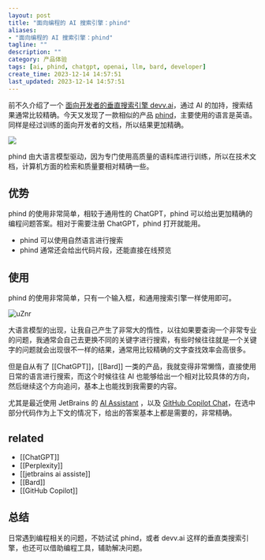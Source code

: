```yaml
---
layout: post
title: "面向编程的 AI 搜索引擎：phind"
aliases:
- "面向编程的 AI 搜索引擎：phind"
tagline: ""
description: ""
category: 产品体验
tags: [ai, phind, chatgpt, openai, llm, bard, developer]
create_time: 2023-12-14 14:57:51
last_updated: 2023-12-14 14:57:51
---
```


前不久介绍了一个 [面向开发者的垂直搜索引擎 devv.ai](/post/2023/11/devv-ai.html)，通过 AI 的加持，搜索结果通常比较精确。今天又发现了一款相似的产品 [phind](https://www.phind.com/)，主要使用的语言是英语。同样是经过训练的面向开发者的文档，所以结果更加精确。

![](https://photo.einverne.info/images/2023/12/14/uR6d.png)

phind 由大语言模型驱动，因为专门使用高质量的语料库进行训练，所以在技术文档，计算机方面的检索和质量要相对精确一些。

## 优势

phind 的使用非常简单，相较于通用性的 ChatGPT，phind 可以给出更加精确的编程问题答案。相对于需要注册 ChatGPT，phind 打开就能用。

- phind 可以使用自然语言进行搜索
- phind 通常还会给出代码片段，还能直接在线预览

## 使用

phind 的使用非常简单，只有一个输入框，和通用搜索引擎一样使用即可。

![uZnr](https://photo.einverne.info/images/2023/12/14/uZnr.png)

大语言模型的出现，让我自己产生了非常大的惰性，以往如果要查询一个非常专业的问题，我通常会自己去更换不同的关键字进行搜索，有些时候往往就是一个关键字的问题就会出现很不一样的结果，通常用比较精确的文字查找效率会高很多。

但是自从有了 [[ChatGPT]]，[[Bard]] 一类的产品，我就变得非常懒惰，直接使用日常的语言进行搜索，而这个时候往往 AI 也能够给出一个相对比较具体的方向，然后继续这个方向追问，基本上也能找到我需要的内容。

尤其是最近使用 JetBrains 的 [AI Assistant](https://www.jetbrains.com/ai/) ，以及 [GitHub Copilot Chat](https://docs.github.com/en/copilot/github-copilot-chat)，在选中部分代码作为上下文的情况下，给出的答案基本上都是需要的，非常精确。

## related

- [[ChatGPT]]
- [[Perplexity]]
- [[jetbrains ai assiste]]
- [[Bard]]
- [[GitHub Copilot]]

## 总结

日常遇到编程相关的问题，不妨试试 phind，或者 devv.ai 这样的垂直类搜索引擎，也还可以借助编程工具，辅助解决问题。
